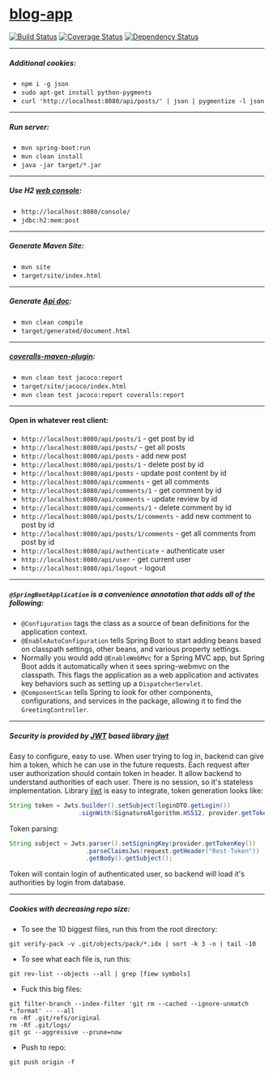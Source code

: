 # [blog-app](https://rest-blog.herokuapp.com)
[![Build Status](https://travis-ci.org/solairerove/blog-app.svg?branch=master)](https://travis-ci.org/solairerove/blog-app)
[![Coverage Status](https://coveralls.io/repos/github/solairerove/blog-app/badge.svg?branch=master)](https://coveralls.io/github/solairerove/blog-app?branch=master)
[![Dependency Status](https://www.versioneye.com/user/projects/574ffa3ee298f30028d711f1/badge.svg?style=flat)](https://www.versioneye.com/user/projects/574ffa3ee298f30028d711f1)
___

##### Additional cookies:

* `npm i -g json`
* `sudo apt-get install python-pygments`
* `curl 'http://localhost:8080/api/posts/' | json | pygmentize -l json`

___

##### Run server:

* `mvn spring-boot:run`
* `mvn clean install`
* `java -jar target/*.jar`

___

##### Use H2 [web console](https://github.com/solairerove/blog-app/blob/master/src/main/java/com/github/solairerove/blog/config/H2Configuration.java):

* `http://localhost:8080/console/`
* `jdbc:h2:mem:post`

___

##### Generate Maven Site:

* `mvn site`
* `target/site/index.html`

___

##### Generate [Api doc](https://github.com/solairerove/blog-app/blob/master/pom.xml#L176-L216):

* `mvn clean compile`
* `target/generated/document.html`

___

##### [coveralls-maven-plugin](https://github.com/solairerove/blog-app/blob/master/pom.xml#L219-L252):

* `mvn clean test jacoco:report`
* `target/site/jacoco/index.html`
* `mvn clean test jacoco:report coveralls:report`

___

#### Open in whatever rest client:

* `http://localhost:8080/api/posts/1` - get post by id
* `http://localhost:8080/api/posts/` - get all posts
* `http://localhost:8080/api/posts` - add new post
* `http://localhost:8080/api/posts/1` - delete post by id
* `http://localhost:8080/api/posts` - update post content by id
* `http://localhost:8080/api/comments` - get all comments
* `http://localhost:8080/api/comments/1` - get comment by id
* `http://localhost:8080/api/comments` - update review by id
* `http://localhost:8080/api/comments/1` - delete comment by id
* `http://localhost:8080/api/posts/1/comments` - add new comment to post by id
* `http://localhost:8080/api/posts/1/comments` - get all comments from post by id
* `http://localhost:8080/api/authenticate` - authenticate user
* `http://localhost:8080/api/user` - get current user
* `http://localhost:8080/api/logout` - logout

___

##### `@SpringBootApplication` is a convenience annotation that adds all of the following:
* `@Configuration` tags the class as a source of bean definitions for the application context.
* `@EnableAutoConfiguration` tells Spring Boot to start adding beans based on classpath settings, other beans, and various property settings.
* Normally you would add `@EnableWebMvc` for a Spring MVC app, but Spring Boot adds it automatically when it sees spring-webmvc on the classpath. This flags the application as a web application and activates key behaviors such as setting up a `DispatcherServlet`.
* `@ComponentScan` tells Spring to look for other components, configurations, and services in the package, allowing it to find the `GreetingController`.

___

##### Security is provided by [JWT](https://jwt.io/) based library [jjwt](https://github.com/jwtk/jjwt)
 Easy to configure, easy to use. When user trying to log in, backend can give him a token, which he can use in the future requests. Each request after user authorization should contain token in header. It allow backend to understand authorities of each user. There is no session, so it's stateless implementation. Library [jjwt](https://github.com/jwtk/jjwt) is easy
 to integrate, token generation looks like:
 
```java
String token = Jwts.builder().setSubject(loginDTO.getLogin())
                   .signWith(SignatureAlgorithm.HS512, provider.getTokenKey()).compact();
```

Token parsing:

```java
String subject = Jwts.parser().setSigningKey(provider.getTokenKey())
                     .parseClaimsJws(request.getHeader("Rest-Token"))
                     .getBody().getSubject();
```

Token will contain login of authenticated user, so backend will load it's authorities by login from database.
___

##### Cookies with decreasing repo size: 

* To see the 10 biggest files, run this from the root directory:
```shell
git verify-pack -v .git/objects/pack/*.idx | sort -k 3 -n | tail -10
```

* To see what each file is, run this:
```shell
git rev-list --objects --all | grep [fiew symbols]
```

* Fuck this big files:
```shell
git filter-branch --index-filter 'git rm --cached --ignore-unmatch *.format' -- --all
rm -Rf .git/refs/original
rm -Rf .git/logs/
git gc --aggressive --prune=now
```

* Push to repo:
```shell
git push origin -f
```

[coveralls]: http://coveralls.io/repos/github/solairerove/blog-app/badge.svg?branch=master
[version]: https://www.versioneye.com/user/projects/574ffa3ee298f30028d711f1/badge.svg?style=flat
